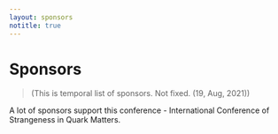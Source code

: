 ```yaml
---
layout: sponsors
notitle: true
---
```


# Sponsors

> (This is temporal list of sponsors. Not fixed. (19, Aug, 2021))

A lot of sponsors support this conference - International Conference of Strangeness in Quark Matters.
